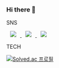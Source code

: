 ### Hi there 👋
SNS

<a href="https://baseballgrammer.tistory.com/">
    <img 
        src="http://img.shields.io/badge/-Tech%20Blog-655ced?style=flat&logo=github&link=https://baseballgrammer.tistory.com/"
        style="height : auto; margin-left : 10px; margin-right : 10px;"/>
</a> <a href="https://instagram.com/jhdaimma">
    <img 
        src="http://img.shields.io/badge/-Instagram-black?style=flat&logo=Instagram&link=https://instagram.com/jhdaimma/"
        style="height : auto; margin-left : 10px; margin-right : 10px;"/>
</a> <a href="mailto:dlwnsgud8406@gmail.com">
    <img 
        src="https://img.shields.io/badge/Gmail-d14836?style=flat-square&logo=Gmail&logoColor=white&link=mailto:dlwnsgud8406@gmail.com"
        style="height : auto; margin-left : 10px; margin-right : 10px;"/>
</a>


TECH

[![Solved.ac
프로필](http://mazassumnida.wtf/api/v2/generate_badge?boj=leejoonh8406)](https://solved.ac/leejoonh8406)



<!--
**dlwnsgud8406/dlwnsgud8406** is a ✨ _special_ ✨ repository because its `README.md` (this file) appears on your GitHub profile.

Here are some ideas to get you started:

- 🔭 I’m currently working on ...
- 🌱 I’m currently learning ...
- 👯 I’m looking to collaborate on ...
- 🤔 I’m looking for help with ...
- 💬 Ask me about ...
- 📫 How to reach me: ...
- 😄 Pronouns: ...
- ⚡ Fun fact: ...
-->
